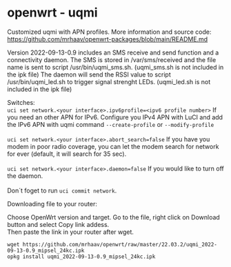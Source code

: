 # openwrt - uqmi

Customized uqmi with APN profiles.
More information and source code: https://github.com/mrhaav/openwrt-packages/blob/main/README.md

Version 2022-09-13-0.9 includes an SMS receive and send function and a connectivity daemon. 
The SMS is stored in /var/sms/received and the file name is sent to script /usr/bin/uqmi_sms.sh. (uqmi_sms.sh is not included in the ipk file)
The daemon will send the RSSI value to script /usr/bin/uqmi_led.sh to trigger signal strenght LEDs. (uqmi_led.sh is not included in the ipk file) 

Switches:\
`uci set network.<your interface>.ipv6profile=<ipv6 profile number>` If you need an other APN for IPv6. Configure you IPv4 APN with LuCI and add the IPv6 APN with uqmi command `--create-profile` or `--modify-profile`\
\
`uci set network.<your interface>.abort_search=false` If you have you modem in poor radio coverage, you can let the modem search for network for ever (default, it will search for 35 sec).\
\
`uci set network.<your interface>.daemon=false` If you would like to turn off the daemon.\
\
Don´t foget to run `uci commit network`.



Downloading file to your router:

Choose OpenWrt version and target.
Go to the file, right click on Download button and select Copy link addess.\
Then paste the link in your router after wget.
```
wget https://github.com/mrhaav/openwrt/raw/master/22.03.2/uqmi_2022-09-13-0.9_mipsel_24kc.ipk
opkg install uqmi_2022-09-13-0.9_mipsel_24kc.ipk
```
